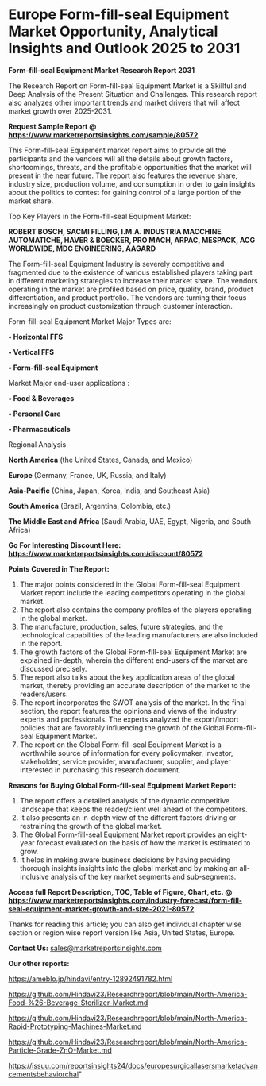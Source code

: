 # Europe Form-fill-seal Equipment Market Opportunity, Analytical Insights and Outlook 2025 to 2031

<strong>Form-fill-seal Equipment Market Research Report 2031</strong>

The Research Report on Form-fill-seal Equipment Market is a Skillful and Deep Analysis of the Present Situation and Challenges. This research report also analyzes other important trends and market drivers that will affect market growth over 2025-2031.

<strong>Request Sample Report @ <a href=https://www.marketreportsinsights.com/sample/80572>https://www.marketreportsinsights.com/sample/80572</a></strong>

This Form-fill-seal Equipment market report aims to provide all the participants and the vendors will all the details about growth factors, shortcomings, threats, and the profitable opportunities that the market will present in the near future. The report also features the revenue share, industry size, production volume, and consumption in order to gain insights about the politics to contest for gaining control of a large portion of the market share.

Top Key Players in the Form-fill-seal Equipment Market:

<strong>ROBERT BOSCH, SACMI FILLING, I.M.A. INDUSTRIA MACCHINE AUTOMATICHE, HAVER & BOECKER, PRO MACH, ARPAC, MESPACK, ACG WORLDWIDE, MDC ENGINEERING, AAGARD</strong>

The Form-fill-seal Equipment Industry is severely competitive and fragmented due to the existence of various established players taking part in different marketing strategies to increase their market share. The vendors operating in the market are profiled based on price, quality, brand, product differentiation, and product portfolio. The vendors are turning their focus increasingly on product customization through customer interaction.

Form-fill-seal Equipment Market Major Types are:

<strong>• Horizontal FFS

• Vertical FFS

• Form-fill-seal Equipment</strong>

Market Major end-user applications :

<strong>• Food & Beverages

• Personal Care

• Pharmaceuticals</strong>

Regional Analysis

</u><strong><b>North America</b></strong> (the United States, Canada, and Mexico)

<strong><b>Europe </b></strong>(Germany, France, UK, Russia, and Italy)

<strong><b>Asia-Pacific</b></strong> (China, Japan, Korea, India, and Southeast Asia)

<strong><b>South America</b></strong> (Brazil, Argentina, Colombia, etc.)

<strong><b>The Middle East and Africa</b></strong> (Saudi Arabia, UAE, Egypt, Nigeria, and South Africa)

<strong>Go For Interesting Discount Here: <a href=https://www.marketreportsinsights.com/discount/80572>https://www.marketreportsinsights.com/discount/80572</a></strong>

<strong>Points Covered in The Report:</strong>
<ol>
  <li>The major points considered in the Global Form-fill-seal Equipment Market report include the leading competitors operating in the global market.</li>
  <li>The report also contains the company profiles of the players operating in the global market.</li>
  <li>The manufacture, production, sales, future strategies, and the technological capabilities of the leading manufacturers are also included in the report.</li>
  <li>The growth factors of the Global Form-fill-seal Equipment Market are explained in-depth, wherein the different end-users of the market are discussed precisely.</li>
  <li>The report also talks about the key application areas of the global market, thereby providing an accurate description of the market to the readers/users.</li>
  <li>The report incorporates the SWOT analysis of the market. In the final section, the report features the opinions and views of the industry experts and professionals. The experts analyzed the export/import policies that are favorably influencing the growth of the Global Form-fill-seal Equipment Market.</li>
  <li>The report on the Global Form-fill-seal Equipment Market is a worthwhile source of information for every policymaker, investor, stakeholder, service provider, manufacturer, supplier, and player interested in purchasing this research document.</li>
</ol>
<strong>Reasons for Buying Global Form-fill-seal Equipment Market Report:</strong>

<ol>
  <li>The report offers a detailed analysis of the dynamic competitive landscape that keeps the reader/client well ahead of the competitors.</li>
  <li>It also presents an in-depth view of the different factors driving or restraining the growth of the global market.</li>
  <li>The Global Form-fill-seal Equipment Market report provides an eight-year forecast evaluated on the basis of how the market is estimated to grow.</li>
  <li>It helps in making aware business decisions by having providing thorough insights insights into the global market and by making an all-inclusive analysis of the key market segments and sub-segments.</li>
</ol>
<strong>Access full Report Description, TOC, Table of Figure, Chart, etc. @ <a href=https://www.marketreportsinsights.com/industry-forecast/form-fill-seal-equipment-market-growth-and-size-2021-80572>https://www.marketreportsinsights.com/industry-forecast/form-fill-seal-equipment-market-growth-and-size-2021-80572</a></strong>


Thanks for reading this article; you can also get individual chapter wise section or region wise report version like Asia, United States, Europe.

<strong>Contact Us:</strong>
sales@marketreportsinsights.com

<strong>Our other reports:</strong>

<a href=https://ameblo.jp/hindavi/entry-12892491782.html>https://ameblo.jp/hindavi/entry-12892491782.html</a>

<a href=https://github.com/Hindavi23/Researchreport/blob/main/North-America-Food-%26-Beverage-Sterilizer-Market.md>https://github.com/Hindavi23/Researchreport/blob/main/North-America-Food-%26-Beverage-Sterilizer-Market.md</a>

<a href=https://github.com/Hindavi23/Researchreport/blob/main/North-America-Rapid-Prototyping-Machines-Market.md>https://github.com/Hindavi23/Researchreport/blob/main/North-America-Rapid-Prototyping-Machines-Market.md</a>

<a href=https://github.com/Hindavi23/Researchreport/blob/main/North-America-Particle-Grade-ZnO-Market.md>https://github.com/Hindavi23/Researchreport/blob/main/North-America-Particle-Grade-ZnO-Market.md</a>

<a href=https://issuu.com/reportsinsights24/docs/europesurgicallasersmarketadvancementsbehaviorchal>https://issuu.com/reportsinsights24/docs/europesurgicallasersmarketadvancementsbehaviorchal</a>"
